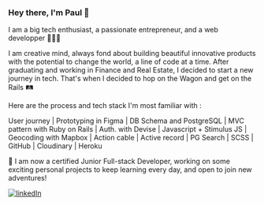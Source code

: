 ### Hey there, I'm Paul 👋

I am a big tech enthusiast, a passionate entrepreneur, and a web developper 🧑🏻‍💻

I am creative mind, always fond about building beautiful innovative products with the potential to change the world, a line of code at a time. After graduating and working in Finance and Real Estate, I decided to start a new journey in tech. That's when I decided to hop on the Wagon and get on the Rails 🛤

Here are the process and tech stack I'm most familiar with :

User journey | Prototyping in Figma | DB Schema and PostgreSQL | MVC pattern with Ruby on Rails | Auth. with Devise | Javascript + Stimulus JS | Geocoding with Mapbox | Action cable | Active record | PG Search | SCSS | GitHub | Cloudinary | Heroku

🚀 I am now a certified Junior Full-stack Developer, working on some exciting personal projects to keep learning every day, and open to join new adventures! 

<a href="https://www.linkedin.com/in/paulhattabe/" target="_blank">![linkedIn](https://img.shields.io/badge/LinkedIn-0077B5?style=for-the-badge&logo=linkedin&logoColor=white)</a>
